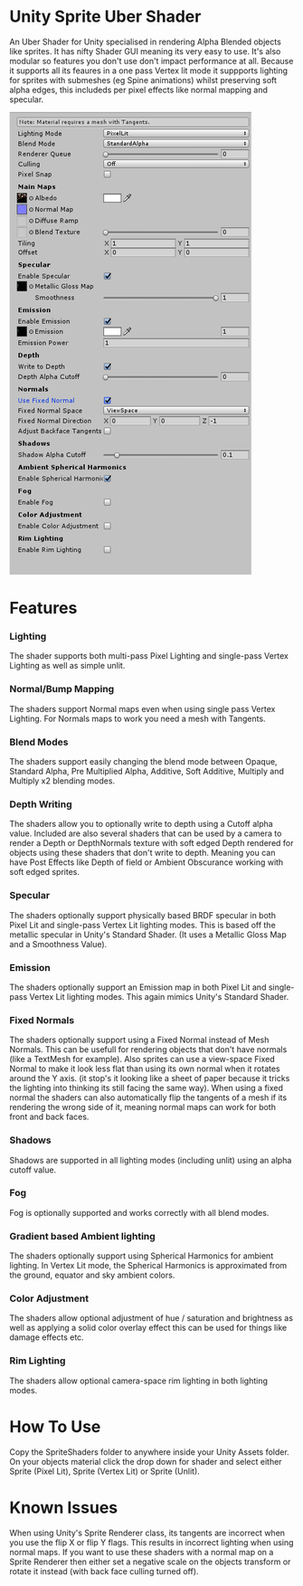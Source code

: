 # Unity Sprite Uber Shader

An Uber Shader for Unity specialised in rendering Alpha Blended objects like sprites.
It has nifty Shader GUI meaning its very easy to use. It's also modular so features you don't use don't impact performance at all.
Because it supports all its feaures in a one pass Vertex lit mode it suppports lighting for sprites with submeshes (eg Spine animations) whilst preserving soft alpha edges, this includeds per pixel effects like normal mapping and specular.

![Alt text](ReadmeAssets/GUI.png?raw=true "The material editor.")

# Features

### Lighting

The shader supports both multi-pass Pixel Lighting and single-pass Vertex Lighting as well as simple unlit.

### Normal/Bump Mapping

The shaders support Normal maps even when using single pass Vertex Lighting. For Normals maps to work you need a mesh with Tangents.

### Blend Modes

The shaders support easily changing the blend mode between Opaque, Standard Alpha, Pre Multiplied Alpha, Additive, Soft Additive, Multiply and Multiply x2 blending modes.

### Depth Writing

The shaders allow you to optionally write to depth using a Cutoff alpha value. 
Included are also several shaders that can be used by a camera to render a Depth or DepthNormals texture with soft edged Depth rendered for objects using these shaders that don't write to depth. 
Meaning you can have Post Effects like Depth of field or Ambient Obscurance working with soft edged sprites.


### Specular

The shaders optionally support physically based BRDF specular in both Pixel Lit and single-pass Vertex Lit lighting modes. This is based off the metallic specular in Unity's Standard Shader. (It uses a Metallic Gloss Map and a Smoothness Value).

### Emission

The shaders optionally support an Emission map in both Pixel Lit and single-pass Vertex Lit lighting modes. This again mimics Unity's Standard Shader.

### Fixed Normals 

The shaders optionally support using a Fixed Normal instead of Mesh Normals. This can be usefull for rendering objects that don't have normals (like a TextMesh for example).
Also sprites can use a view-space Fixed Normal to make it look less flat than using its own normal when it rotates around the Y axis.
(it stop's it looking like a sheet of paper because it tricks the lighting into thinking its still facing the same way).
When using a fixed normal the shaders can also automatically flip the tangents of a mesh if its rendering the wrong side of it, meaning normal maps can work for both front and back faces.

### Shadows
Shadows are supported in all lighting modes (including unlit) using an alpha cutoff value.

### Fog
Fog is optionally supported and works correctly with all blend modes.

### Gradient based Ambient lighting
The shaders optionally support using Spherical Harmonics for ambient lighting. In Vertex Lit mode, the Spherical Harmonics is approximated from the ground, equator and sky ambient colors.

### Color Adjustment
The shaders allow optional adjustment of hue / saturation and brightness as well as applying a solid color overlay effect this can be used for things like damage effects etc.

### Rim Lighting
The shaders allow optional camera-space rim lighting in both lighting modes.


# How To Use
Copy the SpriteShaders folder to anywhere inside your Unity Assets folder. On your objects material click the drop down for shader and select either Sprite (Pixel Lit), Sprite (Vertex Lit) or Sprite (Unlit).


# Known Issues

When using Unity's Sprite Renderer class, its tangents are incorrect when you use the flip X or flip Y flags. This results in incorrect lighting when using normal maps.
If you want to use these shaders with a normal map on a Sprite Renderer then either set a negative scale on the objects transform or rotate it instead (with back face culling turned off).
